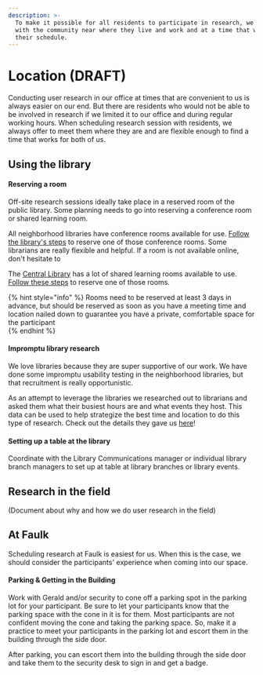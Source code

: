 ```yaml
---
description: >-
  To make it possible for all residents to participate in research, we engage
  with the community near where they live and work and at a time that works with
  their schedule.
---
```


# Location \(DRAFT\)

Conducting user research in our office at times that are convenient to us is always easier on our end. But there are residents who would not be able to be involved in research if we limited it to our office and during regular working hours. When scheduling research session with residents, we always offer to meet them where they are and are flexible enough to find a time that works for both of us. 

## Using the library

#### Reserving a room

Off-site research sessions ideally take place in a reserved room of the public library. Some planning needs to go into reserving a conference room or shared learning room. 

All neighborhood libraries have conference rooms available for use. [Follow the library's steps](https://library.austintexas.gov/meeting-rooms) to reserve one of those conference rooms. Some librarians are really flexible and helpful. If a room is not available online, don't hesitate to 

The [Central Library](https://goo.gl/maps/XmaQ6wvu8x6RGFn67) has a lot of shared learning rooms available to use. [Follow these steps](https://library.austintexas.gov/central/shared-learning-rooms) to reserve one of those rooms. 

{% hint style="info" %}
Rooms need to be reserved at least 3 days in advance, but should be reserved as soon as you have a meeting time and location nailed down to guarantee you have a private, comfortable space for the participant   
{% endhint %}

#### Impromptu library research

We love libraries because they are super supportive of our work. We have done some impromptu usability testing in the neighborhood libraries, but that recruitment is really opportunistic. 

As an attempt to leverage the libraries we researched out to librarians and asked them what their busiest hours are and what events they host. This data can be used to help strategize the best time and location to do this type of research. Check out the details they gave us [here](https://docs.google.com/spreadsheets/d/1UEmU_guk1gGqGc8vTHQxs3kiRMDz8pdvJffKAxFImT0/edit?usp=sharing)!

#### Setting up a table at the library

Coordinate with the Library Communications manager or individual library branch managers to set up at table at library branches or library events.

## Research in the field

\(Document about why and how we do user research in the field\)

## At Faulk

Scheduling research at Faulk is easiest for us. When this is the case, we should consider the participants' experience when coming into our space. 

#### Parking & Getting in the Building

Work with Gerald and/or security to cone off a parking spot in the parking lot for your participant. Be sure to let your participants know that the parking space with the cone in it is for them. Most participants are not confident moving the cone and taking the parking space. So, make it a practice to meet your participants in the parking lot and escort them in the building through the side door. 

After parking, you can escort them into the building through the side door and take them to the security desk to sign in and get a badge. 

####  

